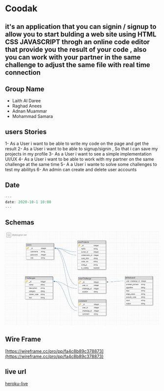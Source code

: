 # Coodak

## it's an application that  you can signin / signup  to allow you to start bulding a web site using **HTML** **CSS** **JAVASCRIPT**  throgh an online code editor that provide you the result of your code , also you can work with your partner in the same challenge to adjust the same file with real time connection

## Group Name

- Laith Al Daree
- Raghad Anees
- Adnan Muammar
- Mohammad Samara

## users Stories

1- As a User i want to be able to write my code on the page and get the result
2- As a User i want to be able to signup/signin ,  So that i can save my projects in my profile
3- As a User i want to see a simple implementation UI/UX
4- As a User i want to be able to work with my partner on the same challenge at the same time
5- A a User i wante to solve some challenges to test my abilitys
6- An admin can create and delete user accounts

## Date

```javascript
---
date: 2020-10-1 10:00
---
```

## Schemas

![schema](./assets/schemas.png)

## Wire Frame

[https://wireframe.cc/pro/pp/fa4c8b89c378873](https://wireframe.cc/pro/pp/fa4c8b89c378873)

## live url

[heroku-live](coodak.herokuapp.com/)
